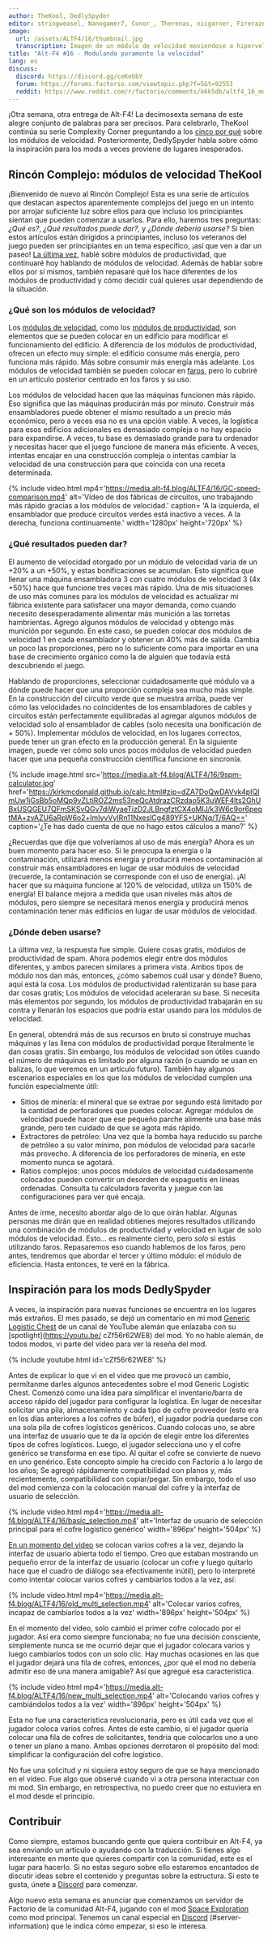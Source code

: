 ```yaml
---
author: TheKool, DedlySpyder
editor: stringweasel, Nanogamer7, Conor_, Therenas, nicgarner, Firerazer
image:
  url: /assets/ALTF4/16/thumbnail.jpg
  transcription: Imagen de un módulo de velocidad moviendose a hipervelocidad. Muy tonto.
title: "Alt-F4 #16 - Modulando puramente la velocidad"
lang: es
discuss:
  discord: https://discord.gg/ceKebbY
  forum: https://forums.factorio.com/viewtopic.php?f=5&t=92551
  reddit: https://www.reddit.com/r/factorio/comments/k6k5db/altf4_16_modulating_pure_speed/
---
```


¡Otra semana, otra entrega de Alt-F4! La decimosexta semana de este alegre conjunto de palabras para ser precisos. Para celebrarlo, TheKool continúa su serie Complexity Corner preguntando a los [cinco por qué](https://en.wikipedia.org/wiki/Five_whys) sobre los módulos de velocidad. Posteriormente, DedlySpyder habla sobre cómo la inspiración para los mods a veces proviene de lugares inesperados.

## Rincón Complejo: módulos de velocidad <author>TheKool</author>

¡Bienvenido de nuevo al Rincón Complejo! Esta es una serie de artículos que destacan aspectos aparentemente complejos del juego en un intento por arrojar suficiente luz sobre ellos para que incluso los principiantes sientan que pueden comenzar a usarlos. Para ello, haremos tres preguntas: _¿Qué es?_, _¿Qué resultados puede dar?_, y _¿Dónde debería usarse?_ Si bien estos artículos están dirigidos a principiantes, incluso los veteranos del juego pueden ser principiantes en un tema específico, ¡así que ven a dar un paseo! [La última vez](https://alt-f4.blog/es/ALTF4-12/#complexity-corner-productivity-modules-thekool), hablé sobre módulos de productividad, que continuaré hoy hablando de módulos de velocidad. Además de hablar sobre ellos por sí mismos, también repasaré qué los hace diferentes de los módulos de productividad y cómo decidir cuál quieres usar dependiendo de la situación.

### ¿Qué son los módulos de velocidad?

Los [módulos de velocidad](https://wiki.factorio.com/Module#Speed_module), como los [módulos de productividad](https://wiki.factorio.com/Module#Productivity_module), son elementos que se pueden colocar en un edificio para modificar el funcionamiento del edificio. A diferencia de los módulos de productividad, ofrecen un efecto muy simple: el edificio consume más energía, pero funciona más rápido. Más sobre consumir más energía más adelante. Los módulos de velocidad también se pueden colocar en [faros](https://wiki.factorio.com/Beacon), pero lo cubriré en un artículo posterior centrado en los faros y su uso.

Los módulos de velocidad hacen que las máquinas funcionen más rápido. Eso significa que las máquinas producirán más por minuto. Construir más ensambladores puede obtener el mismo resultado a un precio más económico, pero a veces esa no es una opción viable. A veces, la logística para esos edificios adicionales es demasiado compleja o no hay espacio para expandirse. A veces, tu base es demasiado grande para tu ordenador y necesitas hacer que el juego funcione de manera más eficiente. A veces, intentas encajar en una construcción compleja o intentas cambiar la velocidad de una construcción para que coincida con una receta determinada.

{% include video.html mp4='https://media.alt-f4.blog/ALTF4/16/GC-speed-comparison.mp4' alt='Vídeo de dos fábricas de circuitos, uno trabajando más rápido gracias a los módulos de velocidad.' caption= 'A la izquierda, el ensamblador que produce circuitos verdes está inactivo a veces. A la derecha, funciona continuamente.' width='1280px' height='720px' %}

### ¿Qué resultados pueden dar?

El aumento de velocidad otorgado por un módulo de velocidad varía de un +20% a un +50%, y estas bonificaciones se acumulan. Esto significa que llenar una máquina ensambladora 3 con cuatro módulos de velocidad 3 (4x +50%) hace que funcione tres veces más rápido. Una de mis situaciones de uso más comunes para los módulos de velocidad es actualizar mi fábrica existente para satisfacer una mayor demanda, como cuando necesito desesperadamente alimentar más munición a las torretas hambrientas. Agrego algunos módulos de velocidad y obtengo más munición por segundo. En este caso, se pueden colocar dos módulos de velocidad 1 en cada ensamblador y obtener un 40% más de salida. Cambia un poco las proporciones, pero no lo suficiente como para importar en una base de crecimiento orgánico como la de alguien que todavía está descubriendo el juego.

Hablando de proporciones, seleccionar cuidadosamente qué módulo va a dónde puede hacer que una proporción compleja sea mucho más simple. En la construcción del circuito verde que se muestra arriba, puede ver cómo las velocidades no coincidentes de los ensambladores de cables y circuitos están perfectamente equilibradas al agregar algunos módulos de velocidad solo al ensamblador de cables (solo necesita una bonificación de + 50%). Implementar módulos de velocidad, en los lugares correctos, puede tener un gran efecto en la producción general. En la siguiente imagen, puede ver cómo solo unos pocos módulos de velocidad pueden hacer que una pequeña construcción científica funcione en sincronía.

{% include image.html src='https://media.alt-f4.blog/ALTF4/16/9spm-calculator.jpg' href='https://kirkmcdonald.github.io/calc.html#zip=dZA7DoQwDAVvk4pIQImUw1jGsBb5oMQp9vZLtiROZ2ms53neQcAtdrazCRzdao5K3uWEF4lts2GhUBxUSQGEU7QFmSKSvQGv7diWyaeTizD2JLBngfztCX4oMIJ/k3W6c9or6peqtMA+zvAZU6aRpW6o2+lmIyvVyIRn11NxeslCg489YFS+UKNq/T/6AQ==' caption='¿Te has dado cuenta de que no hago estos cálculos a mano?' %}

¿Recuerdas que dije que volveríamos al uso de más energía? Ahora es un buen momento para hacer eso. Si le preocupa la energía o la contaminación, utilizará menos energía y producirá menos contaminación al construir más ensambladores en lugar de usar módulos de velocidad (recuerde, la contaminación se corresponde con el uso de energía). ¡Al hacer que su máquina funcione al 120% de velocidad, utiliza un 150% de energía! El balance mejora a medida que usan niveles más altos de módulos, pero siempre se necesitará menos energía y producirá menos contaminación tener más edificios en lugar de usar módulos de velocidad.

### ¿Dónde deben usarse?

La última vez, la respuesta fue simple. Quiere cosas gratis, módulos de productividad de spam. Ahora podemos elegir entre dos módulos diferentes, y ambos parecen similares a primera vista. Ambos tipos de módulo nos dan más, entonces, ¿cómo sabemos cuál usar y dónde? Bueno, aquí está la cosa. Los módulos de productividad ralentizarán su base para dar cosas gratis; Los módulos de velocidad acelerarán su base. Si necesita más elementos por segundo, los módulos de productividad trabajarán en su contra y llenarán los espacios que podría estar usando para los módulos de velocidad.

En general, obtendrá más de sus recursos en bruto si construye muchas máquinas y las llena con módulos de productividad porque literalmente le dan cosas gratis. Sin embargo, los módulos de velocidad son útiles cuando el número de máquinas es limitado por alguna razón (o cuando se usan en balizas, lo que veremos en un artículo futuro). También hay algunos escenarios especiales en los que los módulos de velocidad cumplen una función especialmente útil:

* Sitios de minería: el mineral que se extrae por segundo está limitado por la cantidad de perforadores que puedes colocar. Agregar módulos de velocidad puede hacer que ese pequeño parche alimente una base más grande, pero ten cuidado de que se agota más rápido.
* Extractores de petróleo: Una vez que la bomba haya reducido su parche de petróleo a su valor mínimo, pon módulos de velocidad para sacarle más provecho. A diferencia de los perforadores de minería, en este momento nunca se agotará.
* Ratios complejos: unos pocos módulos de velocidad cuidadosamente colocados pueden convertir un desorden de espaguetis en líneas ordenadas. Consulta tu calculadora favorita y juegue con las configuraciones para ver qué encaja.

Antes de irme, necesito abordar algo de lo que oirán hablar. Algunas personas me dirán que en realidad obtienes mejores resultados utilizando una combinación de módulos de productividad y velocidad en lugar de solo módulos de velocidad. Esto... es realmente cierto, pero *solo* si estás utilizando faros. Repasaremos eso cuando hablemos de los faros, pero antes, tendremos que abordar el tercer y último módulo: el módulo de eficiencia. Hasta entonces, te veré en la fábrica.

## Inspiración para los mods <author>DedlySpyder</author>

A veces, la inspiración para nuevas funciones se encuentra en los lugares más extraños. El mes pasado, se dejó un comentario en mi mod [Generic Logistic Chest](https://mods.factorio.com/mod/Generic_Logistic_Chest) de un canal de YouTube alemán que enlazaba con su [spotlight](https://youtu.be/ cZf56r62WE8) del mod. Yo no hablo alemán, de todos modos, vi parte del vídeo para ver la reseña del mod.

{% include youtube.html id='cZf56r62WE8' %}

Antes de explicar lo que vi en el video que me provocó un cambio, permítanme darles algunos antecedentes sobre el mod Generic Logistic Chest. Comenzó como una idea para simplificar el inventario/barra de acceso rápido del jugador para configurar la logística. En lugar de necesitar solicitar una pila, almacenamiento y cada tipo de cofre proveedor (esto era en los días anteriores a los cofres de búfer), el jugador podría quedarse con una sola pila de cofres logísticos genéricos. Cuando colocas uno, se abre una interfaz de usuario que te da la opción de elegir entre los diferentes tipos de cofres logísticos. Luego, el jugador selecciona uno y el cofre genérico se transforma en ese tipo. Al quitar el cofre se convierte de nuevo en uno genérico. Este concepto simple ha crecido con Factorio a lo largo de los años; Se agregó rápidamente compatibilidad con planos y, más recientemente, compatibilidad con copiar/pegar. Sin embargo, todo el uso del mod comienza con la colocación manual del cofre y la interfaz de usuario de selección.

{% include video.html mp4='https://media.alt-f4.blog/ALTF4/16/basic_selection.mp4' alt='Interfaz de usuario de selección principal para el cofre logístico genérico' width='896px' height='504px' %}

[En un momento del video](https://youtu.be/cZf56r62WE8?t=575) se colocan varios cofres a la vez, dejando la interfaz de usuario abierta todo el tiempo. Creo que estaban mostrando un pequeño error de la interfaz de usuario (colocar un cofre y luego quitarlo hace que el cuadro de diálogo sea efectivamente inútil), pero lo interpreté como intentar colocar varios cofres y cambiarlos todos a la vez, así:

{% include video.html mp4='https://media.alt-f4.blog/ALTF4/16/old_multi_selection.mp4' alt='Colocar varios cofres, incapaz de cambiarlos todos a la vez' width='896px' height='504px' %}

En el momento del video, solo cambió el primer cofre colocado por el jugador. Así era como siempre funcionaba; no fue una decisión consciente, simplemente nunca se me ocurrió dejar que el jugador colocara varios y luego cambiarlos todos con un solo clic. Hay muchas ocasiones en las que el jugador dejará una fila de cofres, entonces, ¿por qué el mod no debería admitir eso de una manera amigable? Así que agregué esa característica.

{% include video.html mp4='https://media.alt-f4.blog/ALTF4/16/new_multi_selection.mp4' alt='Colocando varios cofres y cambiándolos todos a la vez' width='896px' height='504px' %}

Esta no fue una característica revolucionaria, pero es útil cada vez que el jugador coloca varios cofres. Antes de este cambio, si el jugador quería colocar una fila de cofres de solicitantes, tendría que colocarlos uno a uno o tener un plano a mano. Ambas opciones derrotaron el propósito del mod: simplificar la configuración del cofre logístico.

No fue una solicitud y ni siquiera estoy seguro de que se haya mencionado en el video. Fue algo que observé cuando vi a otra persona interactuar con mi mod. Sin embargo, en retrospectiva, no puedo creer que no estuviera en el mod desde el principio.

## Contribuir

Como siempre, estamos buscando gente que quiera contribuir en Alt-F4, ya sea enviando un artículo o ayudando con la traducción. Si tienes algo interesante en mente que quieres compartir con la comunidad, este es el lugar para hacerlo. Si no estas seguro sobre ello estaremos encantados de discutir ideas sobre el contenido y preguntas sobre la estructura. Si esto te gusta, únete a [Discord](https://discord.gg/nxnCFkb) para comenzar.

Algo nuevo esta semana es anunciar que comenzamos un servidor de Factorio de la comunidad Alt-F4, jugando con el mod [Space Exploration](https://mods.factorio.com/mod/space-exploration) como mod principal. Tenemos un canal especial en [Discord](https://discord.gg/aqFGWDWHjJ) (#server-information) que le indica cómo empezar, si eso le interesa.

